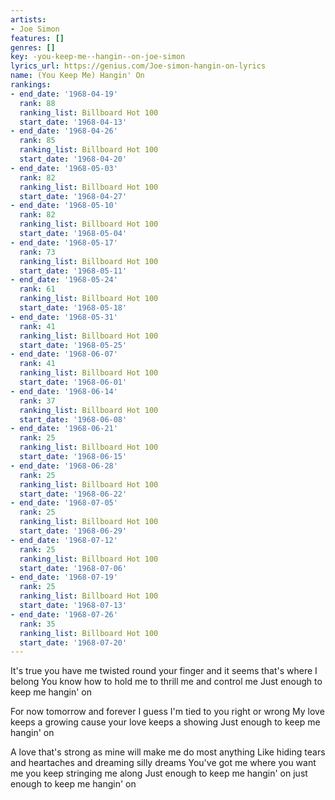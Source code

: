 ```yaml
---
artists:
- Joe Simon
features: []
genres: []
key: -you-keep-me--hangin--on-joe-simon
lyrics_url: https://genius.com/Joe-simon-hangin-on-lyrics
name: (You Keep Me) Hangin' On
rankings:
- end_date: '1968-04-19'
  rank: 88
  ranking_list: Billboard Hot 100
  start_date: '1968-04-13'
- end_date: '1968-04-26'
  rank: 85
  ranking_list: Billboard Hot 100
  start_date: '1968-04-20'
- end_date: '1968-05-03'
  rank: 82
  ranking_list: Billboard Hot 100
  start_date: '1968-04-27'
- end_date: '1968-05-10'
  rank: 82
  ranking_list: Billboard Hot 100
  start_date: '1968-05-04'
- end_date: '1968-05-17'
  rank: 73
  ranking_list: Billboard Hot 100
  start_date: '1968-05-11'
- end_date: '1968-05-24'
  rank: 61
  ranking_list: Billboard Hot 100
  start_date: '1968-05-18'
- end_date: '1968-05-31'
  rank: 41
  ranking_list: Billboard Hot 100
  start_date: '1968-05-25'
- end_date: '1968-06-07'
  rank: 41
  ranking_list: Billboard Hot 100
  start_date: '1968-06-01'
- end_date: '1968-06-14'
  rank: 37
  ranking_list: Billboard Hot 100
  start_date: '1968-06-08'
- end_date: '1968-06-21'
  rank: 25
  ranking_list: Billboard Hot 100
  start_date: '1968-06-15'
- end_date: '1968-06-28'
  rank: 25
  ranking_list: Billboard Hot 100
  start_date: '1968-06-22'
- end_date: '1968-07-05'
  rank: 25
  ranking_list: Billboard Hot 100
  start_date: '1968-06-29'
- end_date: '1968-07-12'
  rank: 25
  ranking_list: Billboard Hot 100
  start_date: '1968-07-06'
- end_date: '1968-07-19'
  rank: 25
  ranking_list: Billboard Hot 100
  start_date: '1968-07-13'
- end_date: '1968-07-26'
  rank: 35
  ranking_list: Billboard Hot 100
  start_date: '1968-07-20'
---
```

It's true you have me twisted round your finger and it seems that's where I belong
You know how to hold me to thrill me and control me
Just enough to keep me hangin' on

For now tomorrow and forever I guess I'm tied to you right or wrong
My love keeps a growing cause your love keeps a showing
Just enough to keep me hangin' on

A love that's strong as mine will make me do most anything
Like hiding tears and heartaches and dreaming silly dreams
You've got me where you want me you keep stringing me along
Just enough to keep me hangin' on just enough to keep me hangin' on
